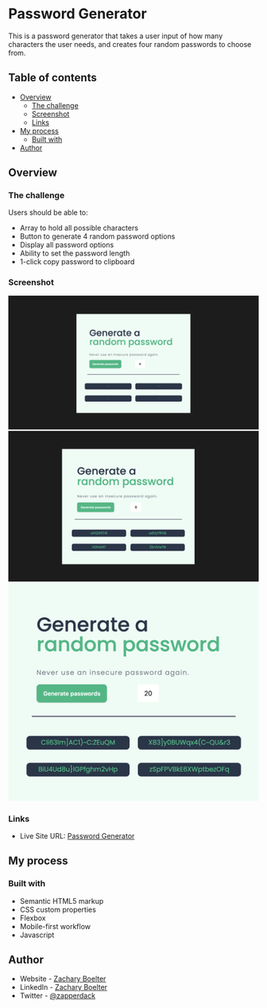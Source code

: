 # Password Generator

This is a password generator that takes a user input of how many characters the user needs, and creates four random passwords to choose from. 

## Table of contents

- [Overview](#overview)
  - [The challenge](#the-challenge)
  - [Screenshot](#screenshot)
  - [Links](#links)
- [My process](#my-process)
  - [Built with](#built-with)
- [Author](#author)


## Overview

### The challenge

Users should be able to:

- Array to hold all possible characters
- Button to generate 4 random password options
- Display all password options
- Ability to set the password length
- 1-click copy password to clipboard

### Screenshot

![](./images/Screen%20Shot%202022-03-14%20at%201.42.51%20PM.png)
![](./images/Screen%20Shot%202022-03-14%20at%201.43.04%20PM.png)
![](./images/Screen%20Shot%202022-03-14%20at%201.43.37%20PM.png)



### Links

- Live Site URL: [Password Generator](https://zacharyboelter.github.io/password-generator/)

## My process

### Built with

- Semantic HTML5 markup
- CSS custom properties
- Flexbox
- Mobile-first workflow
- Javascript

## Author

- Website - [Zachary Boelter](https://zacharyboelter.netlify.app/)
- LinkedIn - [Zachary Boelter](https://www.linkedin.com/in/zachary-boelter/)
- Twitter - [@zapperdack](https://www.twitter.com/zapperdack)
